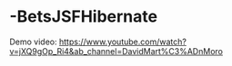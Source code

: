 # -BetsJSFHibernate

Demo video:
https://www.youtube.com/watch?v=jXQ9gOp_Ri4&ab_channel=DavidMart%C3%ADnMoro
